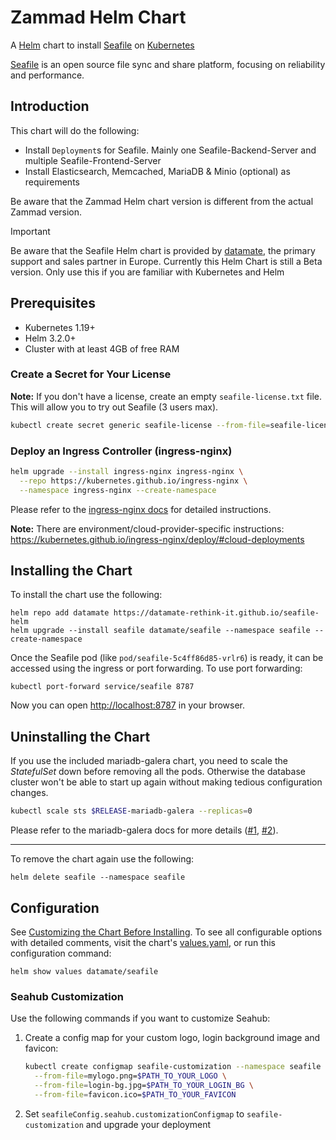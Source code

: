 # Zammad Helm Chart

A [Helm](https://helm.sh) chart to install [Seafile](https://seafile.com) on [Kubernetes](https://kubernetes.io)

[Seafile](https://seafile.com/) is an open source file sync and share platform,
focusing on reliability and performance.

## Introduction

This chart will do the following:

- Install `Deployment`s for Seafile. Mainly one Seafile-Backend-Server and multiple Seafile-Frontend-Server
- Install Elasticsearch, Memcached, MariaDB & Minio (optional) as requirements

Be aware that the Zammad Helm chart version is different from the actual Zammad version.

> [!IMPORTANT]  
> Be aware that the Seafile Helm chart is provided by [datamate](https://datamate.org), the primary support and sales partner in Europe.
> Currently this Helm Chart is still a Beta version. Only use this if you are familiar with Kubernetes and Helm

## Prerequisites

- Kubernetes 1.19+
- Helm 3.2.0+
- Cluster with at least 4GB of free RAM

### Create a Secret for Your License

**Note:** If you don't have a license, create an empty `seafile-license.txt` file. This will allow you to try out Seafile (3 users max).

```bash
kubectl create secret generic seafile-license --from-file=seafile-license.txt=$PATH_TO_YOUR_LICENSE_FILE --namespace seafile
```

### Deploy an Ingress Controller (ingress-nginx)

```bash
helm upgrade --install ingress-nginx ingress-nginx \
  --repo https://kubernetes.github.io/ingress-nginx \
  --namespace ingress-nginx --create-namespace
```

Please refer to the [ingress-nginx docs](https://kubernetes.github.io/ingress-nginx/deploy/#quick-start) for detailed instructions.

**Note:** There are environment/cloud-provider-specific instructions: https://kubernetes.github.io/ingress-nginx/deploy/#cloud-deployments

## Installing the Chart

To install the chart use the following:

```console
helm repo add datamate https://datamate-rethink-it.github.io/seafile-helm
helm upgrade --install seafile datamate/seafile --namespace seafile --create-namespace
```

Once the Seafile pod (like `pod/seafile-5c4ff86d85-vrlr6`) is ready, it can be accessed using the ingress or port forwarding.
To use port forwarding:

```console
kubectl port-forward service/seafile 8787
```

Now you can open <http://localhost:8787> in your browser.

## Uninstalling the Chart

If you use the included mariadb-galera chart, you need to scale the _StatefulSet_ down before removing all the pods. Otherwise the database cluster won't be able to start up again without making tedious configuration changes.

```bash
kubectl scale sts $RELEASE-mariadb-galera --replicas=0
```

Please refer to the mariadb-galera docs for more details ([#1](https://artifacthub.io/packages/helm/bitnami/mariadb-galera#uninstalling-the-chart), [#2](https://artifacthub.io/packages/helm/bitnami/mariadb-galera#bootstraping-a-node-other-than-0)).

---

To remove the chart again use the following:

```console
helm delete seafile --namespace seafile
```

## Configuration

See [Customizing the Chart Before Installing](https://helm.sh/docs/intro/using_helm/#customizing-the-chart-before-installing).
To see all configurable options with detailed comments, visit the chart's [values.yaml](./values.yaml), or run this configuration command:

```console
helm show values datamate/seafile
```

### Seahub Customization

Use the following commands if you want to customize Seahub:

1. Create a config map for your custom logo, login background image and favicon:
    ```bash
    kubectl create configmap seafile-customization --namespace seafile \
      --from-file=mylogo.png=$PATH_TO_YOUR_LOGO \
      --from-file=login-bg.jpg=$PATH_TO_YOUR_LOGIN_BG \
      --from-file=favicon.ico=$PATH_TO_YOUR_FAVICON
    ```

2. Set `seafileConfig.seahub.customizationConfigmap` to `seafile-customization` and upgrade your deployment
